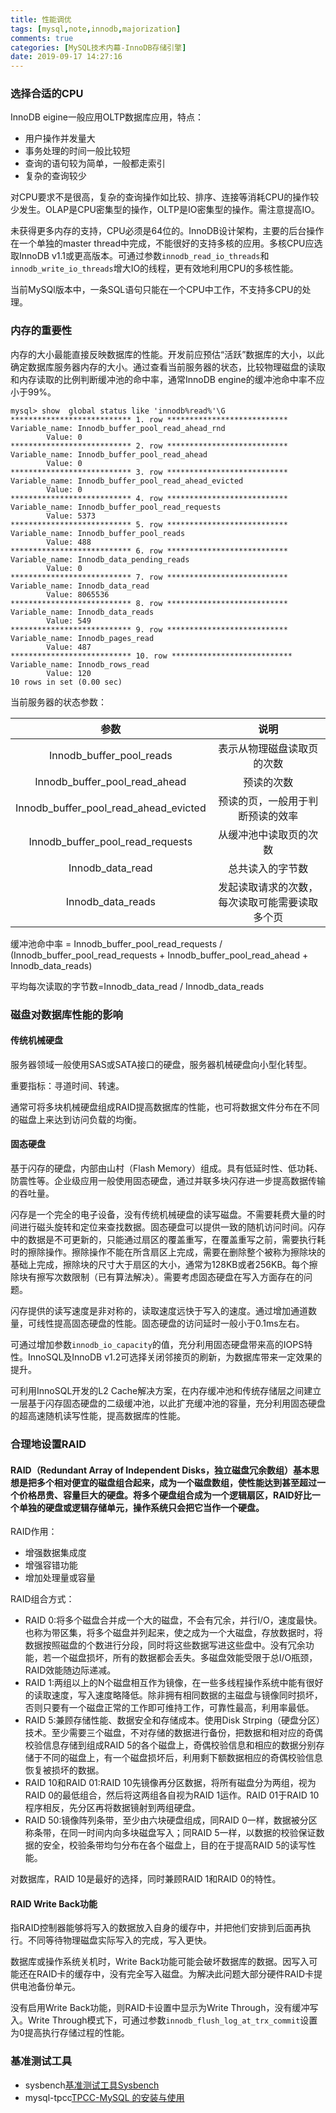 ```yaml
---
title: 性能调优
tags: [mysql,note,innodb,majorization]
comments: true
categories: [MySQL技术内幕-InnoDB存储引擎]
date: 2019-09-17 14:27:16
---
```


### 选择合适的CPU

InnoDB eigine一般应用OLTP数据库应用，特点：

* 用户操作并发量大
* 事务处理的时间一般比较短
* 查询的语句较为简单，一般都走索引
* 复杂的查询较少

对CPU要求不是很高，复杂的查询操作如比较、排序、连接等消耗CPU的操作较少发生。OLAP是CPU密集型的操作，OLTP是IO密集型的操作。需注意提高IO。

未获得更多内存的支持，CPU必须是64位的。InnoDB设计架构，主要的后台操作在一个单独的master thread中完成，不能很好的支持多核的应用。多核CPU应选取InnoDB v1.1或更高版本。可通过参数`innodb_read_io_threads`和`innodb_write_io_threads`增大IO的线程，更有效地利用CPU的多核性能。

当前MySQl版本中，一条SQL语句只能在一个CPU中工作，不支持多CPU的处理。

### 内存的重要性

内存的大小最能直接反映数据库的性能。开发前应预估“活跃”数据库的大小，以此确定数据库服务器内存的大小。通过查看当前服务器的状态，比较物理磁盘的读取和内存读取的比例判断缓冲池的命中率，通常InnoDB engine的缓冲池命中率不应小于99%。

```
mysql> show  global status like 'innodb%read%'\G
*************************** 1. row ***************************
Variable_name: Innodb_buffer_pool_read_ahead_rnd
        Value: 0
*************************** 2. row ***************************
Variable_name: Innodb_buffer_pool_read_ahead
        Value: 0
*************************** 3. row ***************************
Variable_name: Innodb_buffer_pool_read_ahead_evicted
        Value: 0
*************************** 4. row ***************************
Variable_name: Innodb_buffer_pool_read_requests
        Value: 5373
*************************** 5. row ***************************
Variable_name: Innodb_buffer_pool_reads
        Value: 488
*************************** 6. row ***************************
Variable_name: Innodb_data_pending_reads
        Value: 0
*************************** 7. row ***************************
Variable_name: Innodb_data_read
        Value: 8065536
*************************** 8. row ***************************
Variable_name: Innodb_data_reads
        Value: 549
*************************** 9. row ***************************
Variable_name: Innodb_pages_read
        Value: 487
*************************** 10. row ***************************
Variable_name: Innodb_rows_read
        Value: 120
10 rows in set (0.00 sec)
```

当前服务器的状态参数：

参数 | 说明 
:-: | :-: 
Innodb\_buffer\_pool\_reads | 表示从物理磁盘读取页的次数
Innodb\_buffer\_pool\_read\_ahead | 预读的次数
Innodb\_buffer\_pool\_read\_ahead\_evicted | 预读的页，一般用于判断预读的效率
Innodb\_buffer\_pool\_read\_requests | 从缓冲池中读取页的次数
Innodb\_data\_read | 总共读入的字节数
Innodb\_data\_reads | 发起读取请求的次数，每次读取可能需要读取多个页


缓冲池命中率 = Innodb\_buffer\_pool\_read\_requests / (Innodb\_buffer\_pool\_read\_requests +  Innodb\_buffer\_pool\_read\_ahead + Innodb\_data\_reads)

平均每次读取的字节数=Innodb\_data\_read /  Innodb\_data\_reads


### 磁盘对数据库性能的影响

#### 传统机械硬盘

服务器领域一般使用SAS或SATA接口的硬盘，服务器机械硬盘向小型化转型。

重要指标：寻道时间、转速。

通常可将多块机械硬盘组成RAID提高数据库的性能，也可将数据文件分布在不同的磁盘上来达到访问负载的均衡。

#### 固态硬盘

基于闪存的硬盘，内部由山村（Flash Memory）组成。具有低延时性、低功耗、防震性等。企业级应用一般使用固态硬盘，通过并联多块闪存进一步提高数据传输的吞吐量。

闪存是一个完全的电子设备，没有传统机械硬盘的读写磁盘。不需要耗费大量的时间进行磁头旋转和定位来查找数据。固态硬盘可以提供一致的随机访问时间。闪存中的数据是不可更新的，只能通过扇区的覆盖重写，在覆盖重写之前，需要执行耗时的擦除操作。擦除操作不能在所含扇区上完成，需要在删除整个被称为擦除块的基础上完成，擦除块的尺寸大于扇区的大小，通常为128KB或者256KB。每个擦除块有擦写次数限制（已有算法解决）。需要考虑固态硬盘在写入方面存在的问题。

闪存提供的读写速度是非对称的，读取速度远快于写入的速度。通过增加通道数量，可线性提高固态硬盘的性能。固态硬盘的访问延时一般小于0.1ms左右。

可通过增加参数`innodb_io_capacity`的值，充分利用固态硬盘带来高的IOPS特性。InnoSQL及InnoDB  v1.2可选择关闭邻接页的刷新，为数据库带来一定效果的提升。

可利用InnoSQL开发的L2 Cache解决方案，在内存缓冲池和传统存储层之间建立一层基于闪存固态硬盘的二级缓冲池，以此扩充缓冲池的容量，充分利用固态硬盘的超高速随机读写性能，提高数据库的性能。

### 合理地设置RAID

#### RAID（Redundant Array of Independent Disks，独立磁盘冗余数组）基本思想是把多个相对便宜的磁盘组合起来，成为一个磁盘数组，使性能达到甚至超过一个价格昂贵、容量巨大的硬盘。将多个硬盘组合成为一个逻辑扇区，RAID好比一个单独的硬盘或逻辑存储单元，操作系统只会把它当作一个硬盘。

RAID作用：

* 增强数据集成度
* 增强容错功能
* 增加处理量或容量

RAID组合方式：

* RAID 0:将多个磁盘合并成一个大的磁盘，不会有冗余，并行I/O，速度最快。也称为带区集，将多个磁盘并列起来，使之成为一个大磁盘，存放数据时，将数据按照磁盘的个数进行分段，同时将这些数据写进这些盘中。没有冗余功能，若一个磁盘损坏，所有的数据都会丢失。多磁盘效能受限于总I/O瓶颈，RAID效能随边际递减。
* RAID 1:两组以上的N个磁盘相互作为镜像，在一些多线程操作系统中能有很好的读取速度，写入速度略降低。除非拥有相同数据的主磁盘与镜像同时损坏，否则只要有一个磁盘正常的工作即可维持工作，可靠性最高，利用率最低。
* RAID 5:兼顾存储性能、数据安全和存储成本。使用Disk Strping（硬盘分区）技术。至少需要三个磁盘，不对存储的数据进行备份，把数据和相对应的奇偶校验信息存储到组成RAID 5的各个磁盘上，奇偶校验信息和相应的数据分别存储于不同的磁盘上，有一个磁盘损坏后，利用剩下额数据相应的奇偶校验信息恢复被损坏的数据。
* RAID 10和RAID 01:RAID 10先镜像再分区数据，将所有磁盘分为两组，视为RAID 0的最低组合，然后将这两组各自视为RAID 1运作。RAID 01于RAID 10程序相反，先分区再将数据镜射到两组硬盘。
* RAID 50:镜像阵列条带，至少由六块硬盘组成，同RAID 0一样，数据被分区称条带，在同一时间内向多块磁盘写入；同RAID 5一样，以数据的校验保证数据的安全，校验条带均匀分布在各个磁盘上，目的在于提高RAID 5的读写性能。

对数据库，RAID 10是最好的选择，同时兼顾RAID 1和RAID 0的特性。


#### RAID Write Back功能

指RAID控制器能够将写入的数据放入自身的缓存中，并把他们安排到后面再执行。不同等待物理磁盘实际写入的完成，写入更快。

数据库或操作系统关机时，Write Back功能可能会破坏数据库的数据。因写入可能还在RAID卡的缓存中，没有完全写入磁盘。为解决此问题大部分硬件RAID卡提供电池备份单元。

没有启用Write Back功能，则RAID卡设置中显示为Write Through，没有缓冲写入。Write Through模式下，可通过参数`innodb_flush_log_at_trx_commit`设置为0提高执行存储过程的性能。


### 基准测试工具

* sysbench[基准测试工具Sysbench](https://www.jianshu.com/p/4a37a6a452d9)
* mysql-tpcc[TPCC-MySQL 的安装与使用](https://www.hi-linux.com/posts/38534.html)



